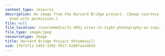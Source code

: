 ```yaml
---
content_type: resource
description: An image from the Harvard Bridge project. (Image courtesy of Sawako Kaijima.
  Used with permission.)
file: null
file_location: /coursemedia/11-309j-sites-in-sight-photography-as-inquiry-fall-2003/1f672f1154933392f6175288faa3465d_11-309jf03-th.jpg
file_type: image/jpeg
resourcetype: Image
title: Harvard Bridge Project 9thumbnail)
uid: 1f672f11-5493-3392-f617-5288faa3465d
---
```


